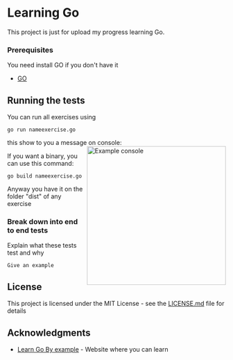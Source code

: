 # Learning Go

This project is just for upload my progress learning Go.

### Prerequisites

You need install GO if you don't have it

* [GO](https://golang.org/doc/install)

## Running the tests

You can run all exercises using

```
go run nameexercise.go
```

this show to you a message on console:
<img src="https://i.imgur.com/6WC2Y7Z.png" alt="Example console" title="console" align="right" height="320" />

If you want a binary, you can use this command:
```
go build nameexercise.go
```

Anyway you have it on the folder "dist" of any exercise

### Break down into end to end tests

Explain what these tests test and why

```
Give an example
```

## License

This project is licensed under the MIT License - see the [LICENSE.md](LICENSE.md) file for details

## Acknowledgments

* [Learn Go By example](https://gobyexample.com/hello-world) - Website where you can learn